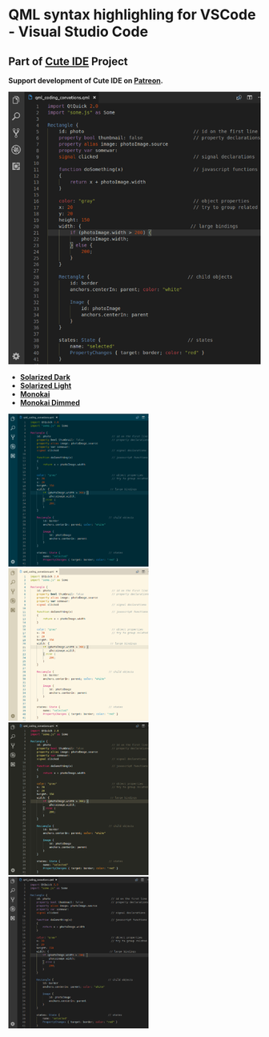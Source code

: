 # QML syntax highlighling for VSCode - Visual Studio Code

## Part of [Cute IDE](https://www.cutetee.it) Project

**Support development of Cute IDE on [Patreon](https://www.patreon.com/cutetee/overview).**


<img width="600" src="https://github.com/cutetee/qml/raw/master/images/monokai_dimmed.png" />

- [**Solarized Dark**](https://raw.githubusercontent.com/cutetee/qml/master/images/solarized_dark.png)
- [**Solarized Light**](https://github.com/cutetee/qml/raw/master/images/solarized.png)
- [**Monokai**](https://github.com/cutetee/qml/raw/master/images/monokai.png)
- [**Monokai Dimmed**](https://github.com/cutetee/qml/raw/master/images/monokai_dimmed.png)


<img width="280" src="https://raw.githubusercontent.com/cutetee/qml/master/images/solarized_dark.png" /> <img width="280" src="https://github.com/cutetee/qml/raw/master/images/solarized.png" /> <img width="280" src="https://github.com/cutetee/qml/raw/master/images/monokai.png" /><img width="280" src="https://github.com/cutetee/qml/raw/master/images/monokai_dimmed.png" />